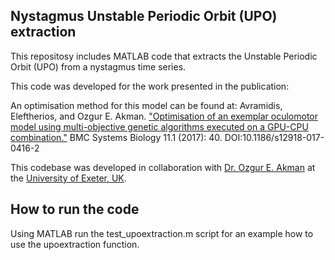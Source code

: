 ## Nystagmus Unstable Periodic Orbit (UPO) extraction ##

This repositosy includes MATLAB code that extracts the Unstable Periodic Orbit (UPO) from a nystagmus time series. 

This code was developed for the work presented in the publication:

An optimisation method for this model can be found at: Avramidis, Eleftherios, and Ozgur E. Akman. ["Optimisation of an exemplar oculomotor model using multi-objective genetic algorithms executed on a GPU-CPU combination."](http://dx.doi.org/10.1186/s12918-017-0416-2) BMC Systems Biology 11.1 (2017): 40. DOI:10.1186/s12918-017-0416-2

This codebase was developed in collaboration with [Dr. Ozgur E. Akman](http://emps.exeter.ac.uk/mathematics/staff/oea201) at the [University of Exeter, UK](http://www.exeter.ac.uk/). 

## How to run the code ##

Using MATLAB run the test_upoextraction.m script for an example how to use the upoextraction function.